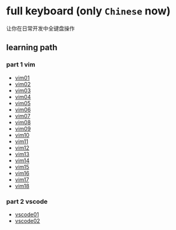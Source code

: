 # full keyboard (only `Chinese` now) 
 让你在日常开发中全键盘操作 
## learning path 

 ### part 1 vim 
- [vim01](docs/01_vim01.md)
- [vim02](docs/01_vim02.md)
- [vim03](docs/01_vim03.md)
- [vim04](docs/01_vim04.md)
- [vim05](docs/01_vim05.md)
- [vim06](docs/01_vim06.md)
- [vim07](docs/01_vim07.md)
- [vim08](docs/01_vim08.md)
- [vim09](docs/01_vim09.md)
- [vim10](docs/01_vim10.md)
- [vim11](docs/01_vim11.md)
- [vim12](docs/01_vim12.md)
- [vim13](docs/01_vim13.md)
- [vim14](docs/01_vim14.md)
- [vim15](docs/01_vim15.md)
- [vim16](docs/01_vim16.md)
- [vim17](docs/01_vim17.md)
- [vim18](docs/01_vim18.md)

 ### part 2 vscode 
- [vscode01](docs/02_vscode01.md)
- [vscode02](docs/02_vscode02.md)
